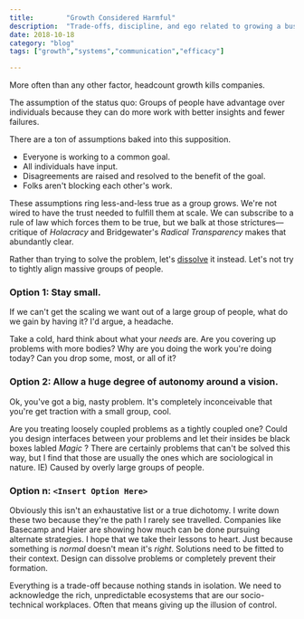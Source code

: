 ```yaml
---
title:        "Growth Considered Harmful"
description:  "Trade-offs, discipline, and ego related to growing a business"
date: 2018-10-18
category: "blog"
tags: ["growth","systems","communication","efficacy"]

---
```

More often than any other factor, headcount growth kills companies.

The assumption of the status quo: Groups of people have advantage over individuals because they can do more work with better insights and fewer failures.

There are a ton of assumptions baked into this supposition.
- Everyone is working to a common goal.
- All individuals have input.
- Disagreements are raised and resolved to the benefit of the goal.
- Folks aren't blocking each other's work.

These assumptions ring less-and-less true as a group grows.
We're not wired to have the trust needed to fulfill them at scale.
We can subscribe to a rule of law which forces them to be true, but we balk at those strictures—critique of _Holacracy_ and Bridgewater's _Radical Transparency_ makes that abundantly clear. 

Rather than trying to solve the problem, let's [dissolve](https://squiretothegiants.wordpress.com/2016/06/16/so-you-think-youve-got-a-problem/) it instead.
Let's not try to tightly align massive groups of people.

### Option 1: Stay small.
If we can't get the scaling we want out of a large group of people, what do we gain by having it?
I'd argue, a headache.

Take a cold, hard think about what your _needs_ are.
Are you covering up problems with more bodies?
Why are you doing the work you're doing today?
Can you drop some, most, or all of it?

### Option 2: Allow a huge degree of autonomy around a vision.
Ok, you've got a big, nasty problem.
It's completely inconceivable that you're get traction with a small group, cool.

Are you treating loosely coupled problems as a tightly coupled one?
Could you design interfaces between your problems and let their insides be black boxes labled _Magic_ ?
There are certainly problems that can't be solved this way, but I find that those are usually the ones which are sociological in nature. IE) Caused by overly large groups of people.

### Option n: `<Insert Option Here>`
Obviously this isn't an exhaustative list or a true dichotomy.
I write down these two because they're the path I rarely see travelled.
Companies like Basecamp and Haier are showing how much can be done pursuing alternate strategies.
I hope that we take their lessons to heart. Just because something is _normal_ doesn't mean it's _right_.
Solutions need to be fitted to their context. Design can dissolve problems or completely prevent their formation.

Everything is a trade-off because nothing stands in isolation.
We need to acknowledge the rich, unpredictable ecosystems that are our socio-technical workplaces.
Often that means giving up the illusion of control.
